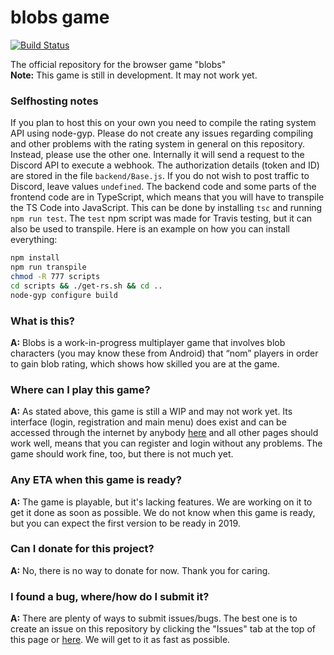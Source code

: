 # blobs game

[![Build Status](https://travis-ci.org/blobs-io/blobs.live.svg?branch=master)](https://travis-ci.org/blobs-io/blobs.live)

The official repository for the browser game "blobs"<br/>
**Note:** This game is still in development. It may not work yet. <br />
### Selfhosting notes
If you plan to host this on your own you need to compile the rating system API using node-gyp. Please do not create any issues regarding compiling and other problems with the rating system in general on this repository. Instead, please use the other one.
Internally it will send a request to the Discord API to execute a webhook. The authorization details (token and ID) are stored in the file `backend/Base.js`. If you do not wish to post traffic to Discord, leave values `undefined`.
The backend code and some parts of the frontend code are in TypeScript, which means that you will have to transpile the TS Code into JavaScript. This can be done by installing `tsc` and running `npm run test`. The `test` npm script was made for Travis testing, but it can also be used to transpile. Here is an example on how you can install everything:<br/>
```sh
npm install
npm run transpile
chmod -R 777 scripts
cd scripts && ./get-rs.sh && cd ..
node-gyp configure build
```

### What is this?
__A:__ Blobs is a work-in-progress multiplayer game that involves blob characters (you may know these from Android) that “nom” players in order to gain blob rating, which shows how skilled you are at the game.

### Where can I play this game?
__A:__ As stated above, this game is still a WIP and may not work yet. Its interface (login, registration and main menu) does exist and can be accessed through the internet by anybody [here](http://www.blobs-io.gq) and all other pages should work well, means that you can register and login without any problems. The game should work fine, too, but there is not much yet.

### Any ETA when this game is ready?
__A:__ The game is playable, but it's lacking features. We are working on it to get it done as soon as possible. We do not know when this game is ready, but you can expect the first version to be ready in 2019.

### Can I donate for this project?
__A:__ No, there is no way to donate for now. Thank you for caring.

### I found a bug, where/how do I submit it?
__A:__ There are plenty of ways to submit issues/bugs. The best one is to create an issue on this repository by clicking the "Issues" tab at the top of this page or [here](https://github.com/blobs-io/blobs.live/issues/new). We will get to it as fast as possible. 
